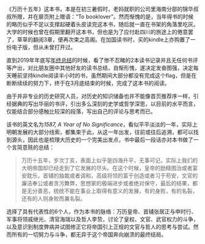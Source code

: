 《万历十五年》这本书，本是在初三暑假时，老妈就职的公司里海南分部的锦华叔叔所赠，并在扉页附上赠语：“To booklover”。然而惭愧的是，当年得书的时候的略历似乎不足以支撑起硬着头皮读完这本书，随后就一直在书架的角落里吃灰。大学的时候也曾在假期里翻开这本书，但也是为了应付赴四川的旅途上的倦意罢了，草草的翻阅3章，便再次束之高阁。在加国读书时，买的kindle上亦购置了一份电子版，但从未曾打开过。

直到2019年年底写[年终总结](https://www.sigmameow.com/blog/page.html?id=22)的时候，看了惨不忍睹的2本读书记录并且无任何书评等产出，对比朋友圈中其他好友的读书总结，自惭形愧，遂决定发奋图强，决定每天睡前坚持kindle阅读半小时的书，虽然期间大部分都没有完成这个flag，但是在断断续续的努力下，终于在3月底结束的时候，完成了这本书的阅读。

由于并非专业的历史研究人员，对历史的知识储备也并不能像首页推荐序一样，引经据典的写出华丽的书评，引出多么深刻的史学或哲学深思，以目前的水平而言，仅能结合部分感触比较深的段落，写出自己的评论与思考而已。

该书的英文名为*1587, A Year of No Significance*，看似平平淡淡的一年，实际上明朝发展的大部分线索，都集束于此，从这一年出发，往前或往后追溯，都可以找到源头，因此也是梳理大历史的一个完美出发点，书中最后一段话亦对本书做了一个言简意赅的总结：

>   万历十五年，岁次丁亥，表面上似乎是四海升平，无事可记，实际上我们的大明帝国却已经走到了它发展的尽头。在这个时候，皇帝的励精图治或者宴安耽乐，首辅的独裁或者调和，高级将领的富于创造或者习于苟安，文官的廉洁奉公或者贪污舞弊，思想家的极端进步或者绝对保守，最后的结果，都是无分善恶，统统不能在事业上取得有意义的发展，有的身败，有的名裂，还有的人则身败而兼名裂。

选择了具有代表性的6个人，作为本书的脉络：万历皇帝、首辅张居正与申时行、军事将领戚继光、清官海瑞以及哲人李贽，讨论了皇权、文官、武官权力的斗争，以及意识到制度弊病并试图修正它将帝国引上正规的文官与哲人的思考与尝试。然而所有的一切努力与斗争，都无异于这个帝国奔向崩溃的最终结局。

